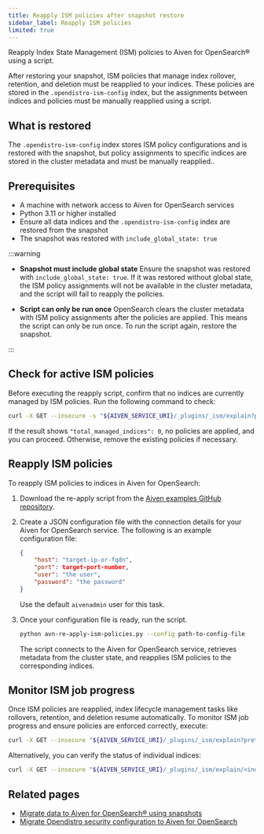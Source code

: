 ```yaml
---
title: Reapply ISM policies after snapshot restore
sidebar_label: Reapply ISM policies
limited: true
---
```


Reapply Index State Management (ISM) policies to Aiven for OpenSearch® using a script.

After restoring your snapshot, ISM policies that manage index rollover, retention, and
deletion must be reapplied to your indices. These policies are stored in the
`.opendistro-ism-config` index, but the assignments between indices and policies must
be manually reapplied using a script.

## What is restored

The `.opendistro-ism-config` index stores ISM policy configurations and is restored with
the snapshot, but policy assignments to specific indices are stored in the cluster
metadata and must be manually reapplied..

## Prerequisites

- A machine with network access to Aiven for OpenSearch services
- Python 3.11 or higher installed
- Ensure all data indices and the `.opendistro-ism-config` index are restored from the
  snapshot
- The snapshot was restored with `include_global_state: true`

:::warning

- **Snapshot must include global state**
  Ensure the snapshot was restored with `include_global_state: true`. If it was
  restored without global state, the ISM policy assignments will not be available in the
  cluster metadata, and the script will fail to reapply the policies.

- **Script can only be run once**
  OpenSearch clears the cluster metadata with ISM policy assignments after the policies
  are applied. This means the script can only be run once. To run the script again,
  restore the snapshot.

:::

## Check for active ISM policies

Before executing the reapply script, confirm that no indices are currently managed by
ISM policies. Run the following command to check:

```bash
curl -X GET --insecure -s "${AIVEN_SERVICE_URI}/_plugins/_ism/explain?pretty"
```

If the result shows `"total_managed_indices": 0`, no policies are applied, and you can
proceed. Otherwise, remove the existing policies if necessary.

## Reapply ISM policies

To reapply ISM policies to indices in Aiven for OpenSearch:

1. Download the re-apply script from the
   [Aiven examples GitHub repository](https://github.com/aiven/aiven-examples/blob/main/solutions/reapply-ism-policies/avn-re-apply-ism-policies.py).

1. Create a JSON configuration file with the connection details for your Aiven for
   OpenSearch service. The following is an example configuration file:

   ```json
   {
       "host": "target-ip-or-fqdn",
       "port": target-port-number,
       "user": "the user",
       "password": "the password"
   }
   ```

    Use the default `aivenadmin` user for this task.

1. Once your configuration file is ready, run the script.

   ```bash
   python avn-re-apply-ism-policies.py --config path-to-config-file
   ```

   The script connects to the Aiven for OpenSearch service, retrieves metadata
   from the cluster state, and reapplies ISM policies to the corresponding indices.

## Monitor ISM job progress

Once ISM policies are reapplied, index lifecycle management tasks like rollovers,
retention, and deletion resume automatically. To monitor ISM job progress and ensure
policies are enforced correctly, execute:

```bash
curl -X GET --insecure "${AIVEN_SERVICE_URI}/_plugins/_ism/explain?pretty&size=100"
```

Alternatively, you can verify the status of individual indices:

```bash
curl -X GET --insecure "${AIVEN_SERVICE_URI}/_plugins/_ism/explain/<index_name>?pretty"
```

## Related pages

- [Migrate data to Aiven for OpenSearch® using snapshots](/docs/products/opensearch/howto/migrate-snapshot-data-opensearch)
- [Migrate Opendistro security configuration to Aiven for OpenSearch](/docs/products/opensearch/howto/migrate-opendistro-security-config-aiven)

